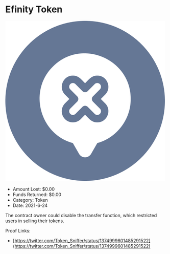 # Efinity Token
![Efinity Token](/rektimages/Efinity-Token.png)
- Amount Lost: $0.00
- Funds Returned: $0.00
- Category: Token
- Date: 2021-6-24

The contract owner could disable the transfer function, which restricted users in selling their tokens.  
  



Proof Links:
- [https://twitter.com/Token_Sniffer/status/1374999601485291522](https://twitter.com/Token_Sniffer/status/1374999601485291522)



